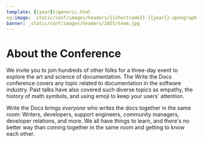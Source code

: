 ```yaml
---
template: {{year}}/generic.html
og:image: _static/conf/images/headers/{{shortcode}}-{{year}}-opengraph.jpg
banner: _static/conf/images/headers/2025/team.jpg
---
```


# About the Conference

We invite you to join hundreds of other folks for a three-day event to explore the art and science of documentation.
The Write the Docs conference covers any topic related to documentation in the software industry.
Past talks have also covered such diverse topics as empathy, the history of math symbols, and using emoji to keep your users' attention.

Write the Docs brings *everyone* who writes the docs together in the same room: Writers, developers, support engineers, community managers, developer relations, and more.
We all have things to learn, and there's no better way than coming together in the same room and getting to know each other.
